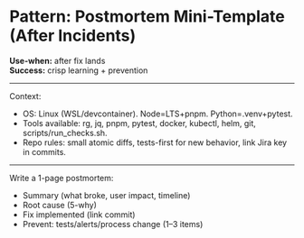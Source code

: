 # Pattern: Postmortem Mini-Template (After Incidents)

**Use-when:** after fix lands  
**Success:** crisp learning + prevention

---

Context:
- OS: Linux (WSL/devcontainer). Node=LTS+pnpm. Python=.venv+pytest.
- Tools available: rg, jq, pnpm, pytest, docker, kubectl, helm, git, scripts/run_checks.sh.
- Repo rules: small atomic diffs, tests-first for new behavior, link Jira key in commits.

---

Write a 1-page postmortem:

- Summary (what broke, user impact, timeline)
- Root cause (5-why)
- Fix implemented (link commit)
- Prevent: tests/alerts/process change (1–3 items)
